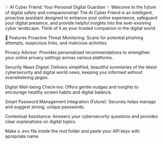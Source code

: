 ✨ AI Cyber Friend: Your Personal Digital Guardian ✨
Welcome to the future of digital safety and companionship! The AI Cyber Friend is an intelligent, proactive assistant designed to enhance your online experience, safeguard your digital presence, and provide helpful insights into the ever-evolving cyber landscape. Think of it as your trusted companion in the digital world.

🌟 Features
Proactive Threat Monitoring: Scans for potential phishing attempts, suspicious links, and malicious activities.

Privacy Advisor: Provides personalized recommendations to strengthen your online privacy settings across various platforms.

Security News Digest: Delivers simplified, beautiful summaries of the latest cybersecurity and digital world news, keeping you informed without overwhelming jargon.

Digital Well-being Check-ins: Offers gentle nudges and insights to encourage healthy screen habits and digital balance.

Smart Password Management Integration (Future): Securely helps manage and suggest strong, unique passwords.

Contextual Assistance: Answers your cybersecurity questions and provides clear explanations on digital topics.


Make a .env file inside the root folder and paste your API keys with apropriate name.

